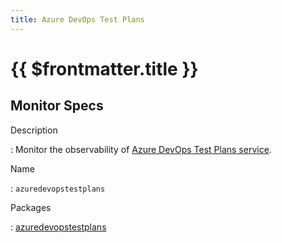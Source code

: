 ```yaml
---
title: Azure DevOps Test Plans
---
```


# {{ $frontmatter.title }}

## Monitor Specs

Description

: Monitor the observability of [Azure DevOps Test Plans service](https://azure.microsoft.com/products/devops/test-plans/).

Name

: `azuredevopstestplans`

Packages

: [azuredevopstestplans](azuredevopstestplans_azuredevopstestplans.md)


<!--@include: /parts/_1.md-->


<!--@include: /parts/_2.md-->